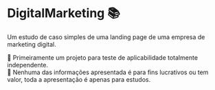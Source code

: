 # DigitalMarketing 📚
Um estudo de caso simples de uma landing page de uma empresa de marketing digital.

🔹 Primeiramente um projeto para teste de aplicabilidade totalmente independente.<br>
🔹 Nenhuma das informações apresentada é para fins lucrativos ou tem valor, toda a apresentação é apenas para estudos.
